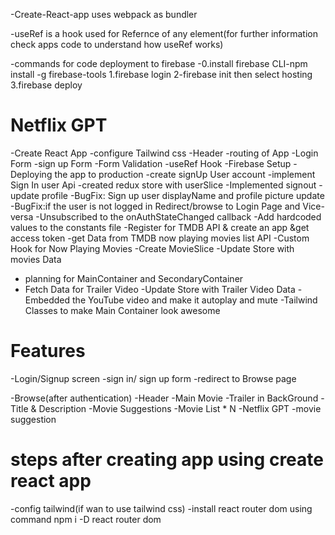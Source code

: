 -Create-React-app uses webpack as bundler

-useRef is a hook used for Refernce of any element(for further information check apps code to understand how useRef works)


-commands for code deployment to firebase
-0.install firebase CLI-npm install -g firebase-tools
1.firebase login
2-firebase init then select hosting
3.firebase deploy

# Netflix GPT

-Create React App
-configure Tailwind css
-Header
-routing of App
-Login Form
-sign up Form
-Form Validation
-useRef Hook
-Firebase Setup
-Deploying the app to production
-create signUp User account
-implement Sign In user Api
-created redux store with userSlice
-Implemented signout 
-update profile 
-BugFix: Sign up user displayName and profile picture update
-BugFix:if the user is not logged in Redirect/browse to Login Page and Vice-versa
-Unsubscribed to the onAuthStateChanged callback
-Add hardcoded values to the constants file
-Register for TMDB API & create an app &get access token
-get Data from TMDB now playing movies list API
-Custom Hook for Now Playing Movies
-Create MovieSlice
-Update Store with movies Data
- planning for MainContainer and  SecondaryContainer
- Fetch Data for Trailer Video
-Update Store with Trailer Video Data
-Embedded the YouTube video and make it autoplay and mute
-Tailwind Classes to make Main Container  look awesome



# Features
-Login/Signup screen
   -sign in/ sign up form
   -redirect to Browse page

-Browse(after authentication)
     -Header
     -Main Movie
        -Trailer in BackGround
        -Title & Description
        -Movie Suggestions
           -Movie List * N
-Netflix GPT
-movie suggestion


# steps after creating app using create react app

-config tailwind(if wan to use tailwind css)
-install react router dom using command npm i -D react router dom


